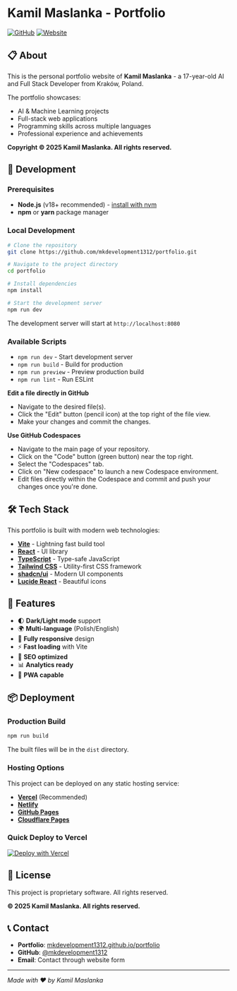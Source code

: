 # Kamil Maslanka - Portfolio

[![GitHub](https://img.shields.io/badge/GitHub-mkdevelopment1312-blue?logo=github)](https://github.com/mkdevelopment1312)
[![Website](https://img.shields.io/badge/Website-Portfolio-green)](https://mkdevelopment1312.github.io/portfolio/)

## 📋 About

This is the personal portfolio website of **Kamil Maslanka** - a 17-year-old AI and Full Stack Developer from Kraków, Poland.

The portfolio showcases:
- AI & Machine Learning projects
- Full-stack web applications
- Programming skills across multiple languages
- Professional experience and achievements

**Copyright © 2025 Kamil Maslanka. All rights reserved.**

## 🚀 Development

### Prerequisites

- **Node.js** (v18+ recommended) - [install with nvm](https://github.com/nvm-sh/nvm#installing-and-updating)
- **npm** or **yarn** package manager

### Local Development

```sh
# Clone the repository
git clone https://github.com/mkdevelopment1312/portfolio.git

# Navigate to the project directory
cd portfolio

# Install dependencies
npm install

# Start the development server
npm run dev
```

The development server will start at `http://localhost:8080`

### Available Scripts

- `npm run dev` - Start development server
- `npm run build` - Build for production
- `npm run preview` - Preview production build
- `npm run lint` - Run ESLint

**Edit a file directly in GitHub**

- Navigate to the desired file(s).
- Click the "Edit" button (pencil icon) at the top right of the file view.
- Make your changes and commit the changes.

**Use GitHub Codespaces**

- Navigate to the main page of your repository.
- Click on the "Code" button (green button) near the top right.
- Select the "Codespaces" tab.
- Click on "New codespace" to launch a new Codespace environment.
- Edit files directly within the Codespace and commit and push your changes once you're done.

## 🛠️ Tech Stack

This portfolio is built with modern web technologies:

- **[Vite](https://vitejs.dev/)** - Lightning fast build tool
- **[React](https://react.dev/)** - UI library
- **[TypeScript](https://www.typescriptlang.org/)** - Type-safe JavaScript
- **[Tailwind CSS](https://tailwindcss.com/)** - Utility-first CSS framework
- **[shadcn/ui](https://ui.shadcn.com/)** - Modern UI components
- **[Lucide React](https://lucide.dev/)** - Beautiful icons

## 🎨 Features

- 🌓 **Dark/Light mode** support
- 🌍 **Multi-language** (Polish/English)
- 📱 **Fully responsive** design
- ⚡ **Fast loading** with Vite
- 🎯 **SEO optimized**
- 📊 **Analytics ready**
- 🚀 **PWA capable**

## 📦 Deployment

### Production Build

```sh
npm run build
```

The built files will be in the `dist` directory.

### Hosting Options

This project can be deployed on any static hosting service:

- **[Vercel](https://vercel.com/)** (Recommended)
- **[Netlify](https://netlify.com/)**
- **[GitHub Pages](https://pages.github.com/)**
- **[Cloudflare Pages](https://pages.cloudflare.com/)**

### Quick Deploy to Vercel

[![Deploy with Vercel](https://vercel.com/button)](https://vercel.com/new/clone?repository-url=https://github.com/mkdevelopment1312/portfolio)

## 📄 License

This project is proprietary software. All rights reserved.

**© 2025 Kamil Maslanka. All rights reserved.**

## 📞 Contact

- **Portfolio**: [mkdevelopment1312.github.io/portfolio](https://mkdevelopment1312.github.io/portfolio/)
- **GitHub**: [@mkdevelopment1312](https://github.com/mkdevelopment1312)
- **Email**: Contact through website form

---

*Made with ❤️ by Kamil Maslanka*
